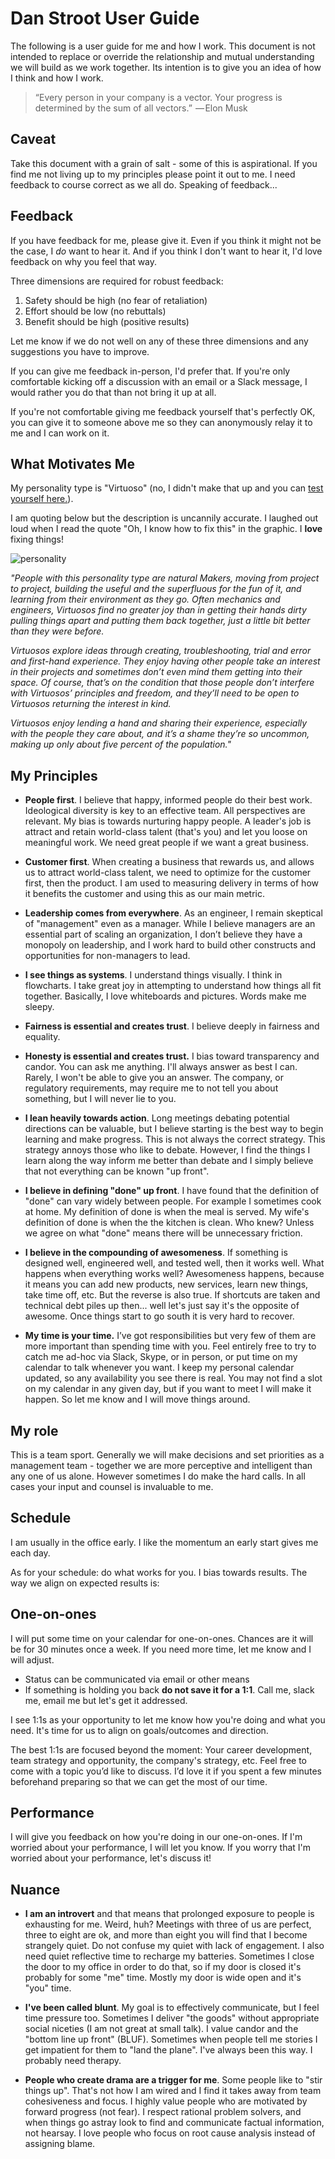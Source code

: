 # Dan Stroot User Guide

The following is a user guide for me and how I work. This document is not intended to replace or override the relationship and mutual understanding we will build as we work together. Its intention is to give you an idea of how I think and how I work.

> “Every person in your company is a vector. Your progress is determined by the sum of all vectors.”
>  — Elon Musk

## Caveat

Take this document with a grain of salt - some of this is aspirational. If you find me not living up to my principles please point it out to me. I need feedback to course correct as we all do. Speaking of feedback...

## Feedback

If you have feedback for me, please give it. Even if you think it might not be the case, I _do_ want to hear it. And if you think I don't want to hear it, I'd love feedback on why you feel that way.

Three dimensions are required for robust feedback:

1.  Safety should be high (no fear of retaliation)
1.  Effort should be low (no rebuttals)
1.  Benefit should be high (positive results)

Let me know if we do not well on any of these three dimensions and any suggestions you have to improve.

If you can give me feedback in-person, I'd prefer that. If you're only comfortable kicking off a discussion with an email or a Slack message, I would rather you do that than not bring it up at all.

If you're not comfortable giving me feedback yourself that's perfectly OK, you can give it to someone above me so they can anonymously relay it to me and I can work on it.

## What Motivates Me

My personality type is "Virtuoso" (no, I didn't make that up and you can [test yourself here.](https://www.16personalities.com)). 

I am quoting below but the description is uncannily accurate. I laughed out loud when I read the quote "Oh, I know how to fix this" in the graphic. I **love** fixing things!  

![personality](https://raw.githubusercontent.com/dstroot/readme/master/personality.PNG)

_"People with this personality type are natural Makers, moving from project to project, building the useful and the superfluous for the fun of it, and learning from their environment as they go. Often mechanics and engineers, Virtuosos find no greater joy than in getting their hands dirty pulling things apart and putting them back together, just a little bit better than they were before._

_Virtuosos explore ideas through creating, troubleshooting, trial and error and first-hand experience. They enjoy having other people take an interest in their projects and sometimes don’t even mind them getting into their space. Of course, that’s on the condition that those people don’t interfere with Virtuosos’ principles and freedom, and they’ll need to be open to Virtuosos returning the interest in kind._

_Virtuosos enjoy lending a hand and sharing their experience, especially with the people they care about, and it’s a shame they’re so uncommon, making up only about five percent of the population."_

## My Principles

- **People first**. I believe that happy, informed people do their best work. Ideological diversity is key to an effective team. All perspectives are relevant. My bias is towards nurturing happy people. A leader's job is attract and retain world-class talent (that's you) and let you loose on meaningful work. We need great people if we want a great business.

- **Customer first**. When creating a business that rewards us, and allows us to attract world-class talent, we need to optimize for the customer first, then the product. I am used to measuring delivery in terms of how it benefits the customer and using this as our main metric.

- **Leadership comes from everywhere**. As an engineer, I remain skeptical of "management" even as a manager. While I believe managers are an essential part of scaling an organization, I don’t believe they have a monopoly on leadership, and I work hard to build other constructs and opportunities for non-managers to lead.

- **I see things as systems**. I understand things visually. I think in flowcharts. I take great joy in attempting to understand how things all fit together. Basically, I love whiteboards and pictures.  Words make me sleepy.  

- **Fairness is essential and creates trust**. I believe deeply in fairness and equality.

- **Honesty is essential and creates trust.** I bias toward transparency and candor. You can ask me anything. I'll always answer as best I can. Rarely, I won't be able to give you an answer. The company, or regulatory requirements, may require me to not tell you about something, but I will never lie to you.

- **I lean heavily towards action**. Long meetings debating potential directions can be valuable, but I believe starting is the best way to begin learning and make progress. This is not always the correct strategy. This strategy annoys those who like to debate. However, I find the things I learn along the way inform me better than debate and I simply believe that not everything can be known "up front".

- **I believe in defining "done" up front**. I have found that the definition of "done" can vary widely between people. For example I sometimes cook at home. My definition of done is when the meal is served. My wife's definition of done is when the the kitchen is clean. Who knew? Unless we agree on what "done" means there will be unnecessary friction.

- **I believe in the compounding of awesomeness**. If something is designed well, engineered well, and tested well, then it works well. What happens when everything works well? Awesomeness happens, because it means you can add new products, new services, learn new things, take time off, etc. But the reverse is also true. If shortcuts are taken and technical debt piles up then... well let's just say it's the opposite of awesome. Once things start to go south it is very hard to recover.

- **My time is your time.** I’ve got responsibilities but very few of them are more important than spending time with you. Feel entirely free to try to catch me ad-hoc via Slack, Skype, or in person, or put time on my calendar to talk whenever you want. I keep my personal calendar updated, so any availability you see there is real. You may not find a slot on my calendar in any given day, but if you want to meet I will make it happen. So let me know and I will move things around.

## My role

This is a team sport. Generally we will make decisions and set priorities as a management team - together we are more perceptive and intelligent than any one of us alone. However sometimes I do make the hard calls. In all cases your input and counsel is invaluable to me.

## Schedule

I am usually in the office early. I like the momentum an early start gives me each day.

As for your schedule: do what works for you. I bias towards results. The way we align on expected results is:

## One-on-ones

I will put some time on your calendar for one-on-ones. Chances are it will be for 30 minutes once a week. If you need more time, let me know and I will adjust.

- Status can be communicated via email or other means
- If something is holding you back **do not save it for a 1:1**. Call me, slack me, email me but let's get it addressed.

I see 1:1s as your opportunity to let me know how you're doing and what you need. It's time for us to align on goals/outcomes and direction.

The best 1:1s are focused beyond the moment: Your career development, team strategy and opportunity, the company's strategy, etc. Feel free to come with a topic you’d like to discuss. I’d love it if you spent a few minutes beforehand preparing so that we can get the most of our time.

## Performance

I will give you feedback on how you're doing in our one-on-ones. If I'm worried about your performance, I will let you know. If you worry that I'm worried about your performance, let's discuss it!

## Nuance

- **I am an introvert** and that means that prolonged exposure to people is exhausting for me. Weird, huh? Meetings with three of us are perfect, three to eight are ok, and more than eight you will find that I become strangely quiet. Do not confuse my quiet with lack of engagement. I also need quiet reflective time to recharge my batteries. Sometimes I close the door to my office in order to do that, so if my door is closed it's probably for some "me" time. Mostly my door is wide open and it's "you" time.

- **I've been called blunt**. My goal is to effectively communicate, but I feel time pressure too. Sometimes I deliver "the goods" without appropriate social niceties (I am not great at small talk). I value candor and the "bottom line up front" (BLUF). Sometimes when people tell me stories I get impatient for them to "land the plane".  I've always been this way. I probably need therapy.

- **People who create drama are a trigger for me**. Some people like to "stir things up". That's not how I am wired and I find it takes away from team cohesiveness and focus. I highly value people who are motivated by forward progress (not fear). I respect rational problem solvers, and when things go astray look to find and communicate factual information, not hearsay. I love people who focus on root cause analysis instead of assigning blame.
